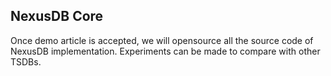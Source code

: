 ## NexusDB Core

Once demo article is accepted, we will opensource all the source code of NexusDB implementation. Experiments can be made to compare with other TSDBs.
